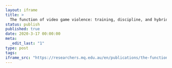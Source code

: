 ```yaml
---
layout: iframe
title: >
  The function of video game violence: training, discipline, and hybridity
status: publish
published: true
date: 2020-3-17 00:00:00
meta:
  _edit_last: "1"
type: post
tags:
iframe_src: "https://researchers.mq.edu.au/en/publications/the-function-of-video-game-violence-training-discipline-and-hybri"
---
```

        